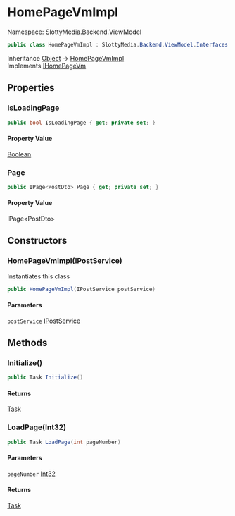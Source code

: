 # HomePageVmImpl

Namespace: SlottyMedia.Backend.ViewModel

```csharp
public class HomePageVmImpl : SlottyMedia.Backend.ViewModel.Interfaces.IHomePageVm
```

Inheritance [Object](https://docs.microsoft.com/en-us/dotnet/api/system.object) → [HomePageVmImpl](./slottymedia.backend.viewmodel.homepagevmimpl.md)<br>
Implements [IHomePageVm](./slottymedia.backend.viewmodel.interfaces.ihomepagevm.md)

## Properties

### **IsLoadingPage**

```csharp
public bool IsLoadingPage { get; private set; }
```

#### Property Value

[Boolean](https://docs.microsoft.com/en-us/dotnet/api/system.boolean)<br>

### **Page**

```csharp
public IPage<PostDto> Page { get; private set; }
```

#### Property Value

IPage&lt;PostDto&gt;<br>

## Constructors

### **HomePageVmImpl(IPostService)**

Instantiates this class

```csharp
public HomePageVmImpl(IPostService postService)
```

#### Parameters

`postService` [IPostService](./slottymedia.backend.services.interfaces.ipostservice.md)<br>

## Methods

### **Initialize()**

```csharp
public Task Initialize()
```

#### Returns

[Task](https://docs.microsoft.com/en-us/dotnet/api/system.threading.tasks.task)<br>

### **LoadPage(Int32)**

```csharp
public Task LoadPage(int pageNumber)
```

#### Parameters

`pageNumber` [Int32](https://docs.microsoft.com/en-us/dotnet/api/system.int32)<br>

#### Returns

[Task](https://docs.microsoft.com/en-us/dotnet/api/system.threading.tasks.task)<br>
